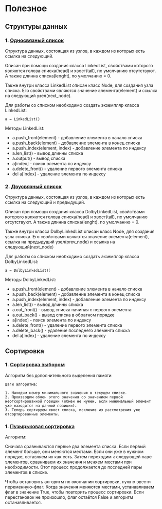 # Полезное
## Структуры данных
### 1. [Односвязный список](https://github.com/VyacheslavRoev/useful/blob/main/Структуры%20данных/1_Односвязанный_список.py)
Структура данных, состоящая из узлов, в каждом из которых есть ссылка на следующий.


Описан при помощи создания класса LinkedList, свойствами которого являются голова списка(head) и хвост(tail), по умолчанию отсутствуют.
А также длинна списка(lenght), по умолчанию = 0.


Также внутри класса LinkedList описан класс Node, для создания узла списка. Его свойствами являются значение элемента(element) и ссылка на следующий узел(next_node).

Для работы со списком необходимо создать экземпляр класса LinkedList:
```
a = LinkedList()
```

Методы LinkedList:
- a.push_front(element) - добавление элемента в начало списка
- a.push_back(element) - добавление элемента в конец списка
- a.push_index(element, index) - добавление элемента по индексу
- a.len_list() - вывод длинны списка
- a.output() - вывод списка
- a[index] - поиск элемента по индексу
- a.delete_front() - удаление первого элемента списка
- del a[index] - удаление элемента по индексу


### 2. [Двусвязный список](https://github.com/VyacheslavRoev/useful/blob/main/Структуры%20данных/2_Двусвязный_список.py)
Структура данных, состоящая из узлов, в каждом из которых есть ссылка на следующий и предыдущий.


Описан при помощи создания класса DolbyLinkedList, свойствами которого являются голова списка(head) и хвост(tail), по умолчанию отсутствуют.
А также длинна списка(lenght), по умолчанию = 0.


Также внутри класса DolbyLinkedList описан класс Node, для создания узла списка. Его свойствами являются значение элемента(element), ссылка на предыдущий узел(prev_node) и ссылка на следующий(next_node)

Для работы со списком необходимо создать экземпляр класса DolbyLinkedList:
```
a = DolbyLinkedList()
```


Методы DolbyLinkedList:
- a.push_front(element) - добавление элемента в начало списка
- a.push_back(element) - добавление элемента в конец списка
- a.push_index(element, index) - добавление элемента по индексу
- a.len_list() - вывод длинны списка
- a.out_front() - вывод списка начиная с первого элемента
- a.out_back() - вывод списка в обратном порядке
- a[index] - поиск элемента по индексу
- a.delete_front() - удаление первого элемента списка
- a.delete_back() - удаление последнего элемента списка
- del a[index] - удаление элемента по индексу


## Сортировка

### 1. [Сортировка выбором](https://github.com/VyacheslavRoev/useful/blob/main/Сортировка/1_Сортировка_выбором.py)

 Алгоритм без дополнительного выделения памяти
 
```
Шаги алгоритма:

1. Находим номер минимального значения в текущем списке.
2. Производим обмен этого значения со значением первой неотсортированной позиции (обмен не нужен, если минимальный элемент уже находится на данной позиции).
3. Теперь сортируем хвост списка, исключив из рассмотрения уже отсортированные элементы.
```

### 1. [Пузырьковая сортировка](https://github.com/VyacheslavRoev/useful/blob/main/Сортировка/2_Пузырьковая_сортировка.py)

Алгоритм:


Сначала сравниваются первые два элемента списка. Если первый элемент больше, они меняются местами.
Если они уже в нужном порядке, оставляем их как есть. Затем переходим к следующей паре элементов,
сравниваем их значения и меняем местами при необходимости. Этот процесс продолжается до последней пары элементов в списке.


Чтобы остановить алгоритм по окончании сортировки, нужно ввести переменную-флаг.
Когда значения меняются местами, устанавливаем флаг в значение True, чтобы повторить процесс сортировки.
Если перестановок не произошло, флаг остаётся False и алгоритм останавливается.

